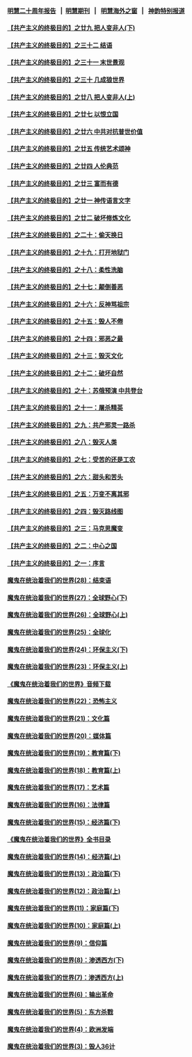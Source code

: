#### [明慧二十周年报告](https://github.com/gfw-breaker/mh-reports/blob/master/README.md?t=07240341) &nbsp;&nbsp;|&nbsp;&nbsp;[明慧期刊](https://github.com/gfw-breaker/mh-qikan) &nbsp;&nbsp;|&nbsp;&nbsp; [明慧海外之窗](https://github.com/gfw-breaker/mh-news/blob/master/README.md?t=07240341) &nbsp;&nbsp;|&nbsp;&nbsp; [神韵特别报道](https://github.com/gfw-breaker/mh-news/blob/master/shenyun.md?t=07240341) 

#### [【共产主义的终极目的】之廿九 把人变非人(下)](../pages/nsc422/n11344140.md?t=07240341) 

#### [【共产主义的终极目的】之三十二 结语](../pages/nsc422/n11360535.md?t=07240341) 

#### [【共产主义的终极目的】之三十一 末世景观](../pages/nsc422/n11351129.md?t=07240341) 

#### [【共产主义的终极目的】之三十 几成狼世界](../pages/nsc422/n11348280.md?t=07240341) 

#### [【共产主义的终极目的】之廿八 把人变非人(上)](../pages/nsc422/n11340492.md?t=07240341) 

#### [【共产主义的终极目的】之廿七 以恨立国](../pages/nsc422/n11336944.md?t=07240341) 

#### [【共产主义的终极目的】之廿六 中共对抗普世价值](../pages/nsc422/n11324785.md?t=07240341) 

#### [【共产主义的终极目的】之廿五 传统艺术颂神](../pages/nsc422/n11296396.md?t=07240341) 

#### [【共产主义的终极目的】之廿四 人伦典范](../pages/nsc422/n11296397.md?t=07240341) 

#### [【共产主义的终极目的】之廿三 富而有德](../pages/nsc422/n11283598.md?t=07240341) 

#### [【共产主义的终极目的】之廿一 神传语言文字](../pages/nsc422/n11263265.md?t=07240341) 

#### [【共产主义的终极目的】之廿二 破坏修炼文化](../pages/nsc422/n11245728.md?t=07240341) 

#### [【共产主义的终极目的】之二十：偷天换日](../pages/nsc422/n11238846.md?t=07240341) 

#### [【共产主义的终极目的】之十九：打开地狱门](../pages/nsc422/n11206376.md?t=07240341) 

#### [【共产主义的终极目的】之十八：柔性洗脑](../pages/nsc422/n11199994.md?t=07240341) 

#### [【共产主义的终极目的】之十七：颠倒善恶](../pages/nsc422/n11179782.md?t=07240341) 

#### [【共产主义的终极目的】之十六：反神骂祖宗](../pages/nsc422/n11166798.md?t=07240341) 

#### [【共产主义的终极目的】之十五：毁人不倦](../pages/nsc422/n11166792.md?t=07240341) 

#### [【共产主义的终极目的】之十四：邪恶之最](../pages/nsc422/n11150249.md?t=07240341) 

#### [【共产主义的终极目的】之十三：毁灭文化](../pages/nsc422/n11135227.md?t=07240341) 

#### [【共产主义的终极目的】之十二：破坏自然](../pages/nsc422/n11135214.md?t=07240341) 

#### [【共产主义的终极目的】之十：苏俄预演 中共登台](../pages/nsc422/n11118424.md?t=07240341) 

#### [【共产主义的终极目的】之十一：屠杀精英](../pages/nsc422/n11118442.md?t=07240341) 

#### [【共产主义的终极目的】之九：共产邪灵一路杀](../pages/nsc422/n11114139.md?t=07240341) 

#### [【共产主义的终极目的】之八：毁灭人类](../pages/nsc422/n11108503.md?t=07240341) 

#### [【共产主义的终极目的】之七：受苦的还是工农](../pages/nsc422/n11101809.md?t=07240341) 

#### [【共产主义的终极目的】之六：甜头和苦头](../pages/nsc422/n11096971.md?t=07240341) 

#### [【共产主义的终极目的】之五：万变不离其邪](../pages/nsc422/n11091285.md?t=07240341) 

#### [【共产主义的终极目的】之四：毁灭路线图](../pages/nsc422/n11086284.md?t=07240341) 

#### [【共产主义的终极目的】之三：马克思魔变](../pages/nsc422/n11061941.md?t=07240341) 

#### [【共产主义的终极目的】之二：中心之国](../pages/nsc422/n11047728.md?t=07240341) 

#### [【共产主义的终极目的】之一：序言](../pages/nsc422/n11086077.md?t=07240341) 

#### [魔鬼在统治着我们的世界(28)：结束语](../pages/nsc422/n10936246.md?t=07240341) 

#### [魔鬼在统治着我们的世界(27)：全球野心(下)](../pages/nsc422/n10928319.md?t=07240341) 

#### [魔鬼在统治着我们的世界(26)：全球野心(上)](../pages/nsc422/n10900318.md?t=07240341) 

#### [魔鬼在统治着我们的世界(25)：全球化](../pages/nsc422/n10788205.md?t=07240341) 

#### [魔鬼在统治着我们的世界(24)：环保主义(下)](../pages/nsc422/n10695307.md?t=07240341) 

#### [魔鬼在统治着我们的世界(23)：环保主义(上)](../pages/nsc422/n10688613.md?t=07240341) 

#### [《魔鬼在统治着我们的世界》音频下载](../pages/nsc422/n10635553.md?t=07240341) 

#### [魔鬼在统治着我们的世界(22)：恐怖主义](../pages/nsc422/n10614727.md?t=07240341) 

#### [魔鬼在统治着我们的世界(21)：文化篇](../pages/nsc422/n10597706.md?t=07240341) 

#### [魔鬼在统治着我们的世界(20)：媒体篇](../pages/nsc422/n10586579.md?t=07240341) 

#### [魔鬼在统治着我们的世界(19)：教育篇(下)](../pages/nsc422/n10564808.md?t=07240341) 

#### [魔鬼在统治着我们的世界(18)：教育篇(上)](../pages/nsc422/n10526970.md?t=07240341) 

#### [魔鬼在统治着我们的世界(17)：艺术篇](../pages/nsc422/n10499093.md?t=07240341) 

#### [魔鬼在统治着我们的世界(16)：法律篇](../pages/nsc422/n10485969.md?t=07240341) 

#### [魔鬼在统治着我们的世界(15)：经济篇(下)](../pages/nsc422/n10469975.md?t=07240341) 

#### [《魔鬼在统治着我们的世界》全书目录](../pages/nsc422/n10464261.md?t=07240341) 

#### [魔鬼在统治着我们的世界(14)：经济篇(上)](../pages/nsc422/n10457370.md?t=07240341) 

#### [魔鬼在统治着我们的世界(13)：政治篇(下)](../pages/nsc422/n10448270.md?t=07240341) 

#### [魔鬼在统治着我们的世界(12)：政治篇(上)](../pages/nsc422/n10444576.md?t=07240341) 

#### [魔鬼在统治着我们的世界(11)：家庭篇(下)](../pages/nsc422/n10440961.md?t=07240341) 

#### [魔鬼在统治着我们的世界(10)：家庭篇(上)](../pages/nsc422/n10435448.md?t=07240341) 

#### [魔鬼在统治着我们的世界(9)：信仰篇](../pages/nsc422/n10432159.md?t=07240341) 

#### [魔鬼在统治着我们的世界(8)：渗透西方(下)](../pages/nsc422/n10429603.md?t=07240341) 

#### [魔鬼在统治着我们的世界(7)：渗透西方(上)](../pages/nsc422/n10426013.md?t=07240341) 

#### [魔鬼在统治着我们的世界(6)：输出革命](../pages/nsc422/n10421536.md?t=07240341) 

#### [魔鬼在统治着我们的世界(5)：东方杀戮](../pages/nsc422/n10417707.md?t=07240341) 

#### [魔鬼在统治着我们的世界(4)：欧洲发端](../pages/nsc422/n10414890.md?t=07240341) 

#### [魔鬼在统治着我们的世界(3)：毁人36计](../pages/nsc422/n10411583.md?t=07240341) 

